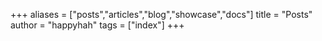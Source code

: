 +++
aliases = ["posts","articles","blog","showcase","docs"]
title = "Posts"
author = "happyhah"
tags = ["index"]
+++
